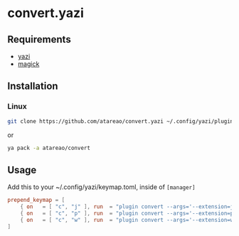 # convert.yazi

## Requirements

- [yazi](https://github.com/sxyazi/yazi)
- [magick](https://archlinux.org/packages/extra/x86_64/thunar/)

## Installation

### Linux 

```sh
git clone https://github.com/atareao/convert.yazi ~/.config/yazi/plugins/convert.yazi
```

or

```sh
ya pack -a atareao/convert
```

## Usage

Add this to your ~/.config/yazi/keymap.toml, inside of `[manager]`


```toml
prepend_keymap = [
    { on   = [ "c", "j" ], run  = "plugin convert --args='--extension=jpg'", desc = "Convert image to JPG" },
    { on   = [ "c", "p" ], run  = "plugin convert --args='--extension=png'", desc = "Convert image to PNG" },
    { on   = [ "c", "w" ], run  = "plugin convert --args='--extension=webp'", desc = "Convert image to WEBP" },
]
```
